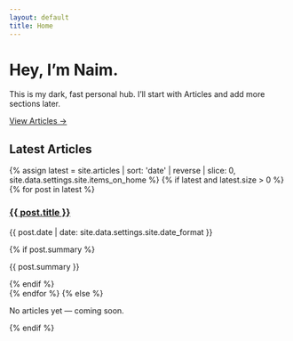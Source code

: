 ```yaml
---
layout: default
title: Home
---
```



<div class="card" style="margin-bottom:16px">
<h1>Hey, I’m Naim.</h1>
<p class="muted">This is my dark, fast personal hub. I’ll start with Articles and add more sections later.</p>
<p style="margin-top:12px"><a href="{{ '/articles/' | relative_url }}">View Articles →</a></p>
</div>


<h2>Latest Articles</h2>
<div class="grid grid-3">
{% assign latest = site.articles | sort: 'date' | reverse | slice: 0, site.data.settings.site.items_on_home %}
{% if latest and latest.size > 0 %}
{% for post in latest %}
<div class="card">
<h3><a href="{{ post.url }}">{{ post.title }}</a></h3>
<p class="muted">{{ post.date | date: site.data.settings.site.date_format }}</p>
{% if post.summary %}<p>{{ post.summary }}</p>{% endif %}
</div>
{% endfor %}
{% else %}
<div class="card"><p class="muted">No articles yet — coming soon.</p></div>
{% endif %}
</div>
